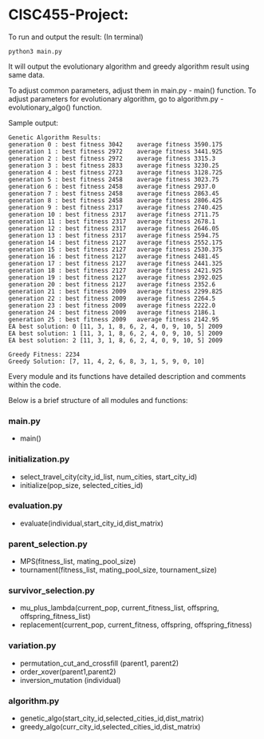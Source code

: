 # CISC455-Project:

To run and output the result: (In terminal) 
```
python3 main.py
```
It will output the evolutionary algorithm and greedy algorithm result using same data.

To adjust common parameters, adjust them in main.py - main() function.
To adjust parameters for evolutionary algorithm, go to algorithm.py - evolutionary_algo() function.

Sample output:
```
Genetic Algorithm Results:
generation 0 : best fitness 3042 	average fitness 3590.175
generation 1 : best fitness 2972 	average fitness 3441.925
generation 2 : best fitness 2972 	average fitness 3315.3
generation 3 : best fitness 2833 	average fitness 3230.25
generation 4 : best fitness 2723 	average fitness 3128.725
generation 5 : best fitness 2458 	average fitness 3023.75
generation 6 : best fitness 2458 	average fitness 2937.0
generation 7 : best fitness 2458 	average fitness 2863.45
generation 8 : best fitness 2458 	average fitness 2806.425
generation 9 : best fitness 2317 	average fitness 2740.425
generation 10 : best fitness 2317 	average fitness 2711.75
generation 11 : best fitness 2317 	average fitness 2678.1
generation 12 : best fitness 2317 	average fitness 2646.05
generation 13 : best fitness 2317 	average fitness 2594.75
generation 14 : best fitness 2127 	average fitness 2552.175
generation 15 : best fitness 2127 	average fitness 2530.375
generation 16 : best fitness 2127 	average fitness 2481.45
generation 17 : best fitness 2127 	average fitness 2441.325
generation 18 : best fitness 2127 	average fitness 2421.925
generation 19 : best fitness 2127 	average fitness 2392.025
generation 20 : best fitness 2127 	average fitness 2352.6
generation 21 : best fitness 2009 	average fitness 2299.825
generation 22 : best fitness 2009 	average fitness 2264.5
generation 23 : best fitness 2009 	average fitness 2222.0
generation 24 : best fitness 2009 	average fitness 2186.1
generation 25 : best fitness 2009 	average fitness 2142.95
EA best solution: 0 [11, 3, 1, 8, 6, 2, 4, 0, 9, 10, 5] 2009
EA best solution: 1 [11, 3, 1, 8, 6, 2, 4, 0, 9, 10, 5] 2009
EA best solution: 2 [11, 3, 1, 8, 6, 2, 4, 0, 9, 10, 5] 2009

Greedy Fitness: 2234
Greedy Solution: [7, 11, 4, 2, 6, 8, 3, 1, 5, 9, 0, 10]
```

Every module and its functions have detailed description and comments within the code. 

Below is a brief structure of all modules and functions:
### main.py
- main()

### initialization.py
- select_travel_city(city_id_list, num_cities, start_city_id)
- initialize(pop_size, selected_cities_id)

### evaluation.py
- evaluate(individual,start_city_id,dist_matrix)

### parent_selection.py
-  MPS(fitness_list, mating_pool_size)
- tournament(fitness_list, mating_pool_size, tournament_size)

### survivor_selection.py
- mu_plus_lambda(current_pop, current_fitness_list, offspring, offspring_fitness_list)
- replacement(current_pop, current_fitness, offspring, offspring_fitness)

### variation.py
- permutation_cut_and_crossfill (parent1, parent2)
- order_xover(parent1,parent2)
- inversion_mutation (individual)

### algorithm.py
- genetic_algo(start_city_id,selected_cities_id,dist_matrix)
- greedy_algo(curr_city_id,selected_cities_id,dist_matrix)




